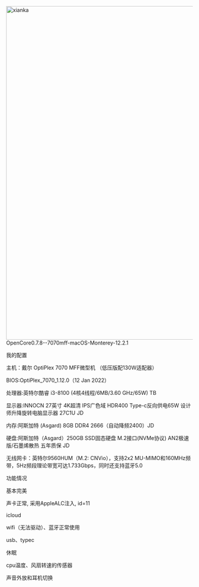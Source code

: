 <img width="900" alt="xianka" src="https://user-images.githubusercontent.com/70483137/154045569-90247fdc-dbc6-4c3e-8492-d1f26bbaff73.png">
OpenCore0.7.8--7070mff-macOS-Monterey-12.2.1

我的配置

主机：戴尔 OptiPlex 7070 MFF微型机 （低压版配130W适配器）

BIOS:OptiPlex_7070_1.12.0（12 Jan 2022）

处理器:英特尔酷睿 i3-8100 (4核4线程/6MB/3.60 GHz/65W) TB

显示器:INNOCN 27英寸 4K超清 IPS广色域 HDR400 Type-c反向供电65W 设计师升降旋转电脑显示器 27C1U JD

内存:阿斯加特 (Asgard) 8GB DDR4 2666（自动降频2400）JD

硬盘:阿斯加特（Asgard）250GB SSD固态硬盘 M.2接口(NVMe协议) AN2极速版/石墨烯散热 五年质保 JD

无线网卡：英特尔9560HUM（M.2: CNVio），支持2x2 MU-MIMO和160MHz频带，5Hz频段理论带宽可达1.733Gbps，同时还支持蓝牙5.0


功能情况

基本完美

声卡正常, 采用AppleALC注入, id=11

icloud

wifi（无法驱动）、蓝牙正常使用

usb、typec

休眠

cpu温度、风扇转速的传感器

声音外放和耳机切换

